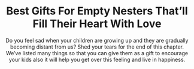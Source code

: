---
layout: post
title: Best Gifts For Empty Nesters That’ll Fill Their Heart With Love
subtitle: Do you feel sad when your children are growing up and they are gradually becoming distant from us? Shed your tears for the end of this chapter. We’ve listed many things so that you can give them as a gift to encourage your kids also it will help you get over this feeling and live in happiness.
header-img: "img/post/2023/09/copied/medium_gifts_for_empty_nesters_06f5fee9bd.jpg"
header-style: text
permalink: "/gifts-empty-nesters/"
catalog: true
tags:
  - Recipients 
  - Men
---  